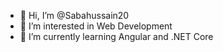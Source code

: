 - 👋 Hi, I’m @Sabahussain20
- 👀 I’m interested in Web Development
- 🌱 I’m currently learning Angular and .NET Core

<!---
Sabahussain20/Sabahussain20 is a ✨ special ✨ repository because its `README.md` (this file) appears on your GitHub profile.
You can click the Preview link to take a look at your changes.
--->
